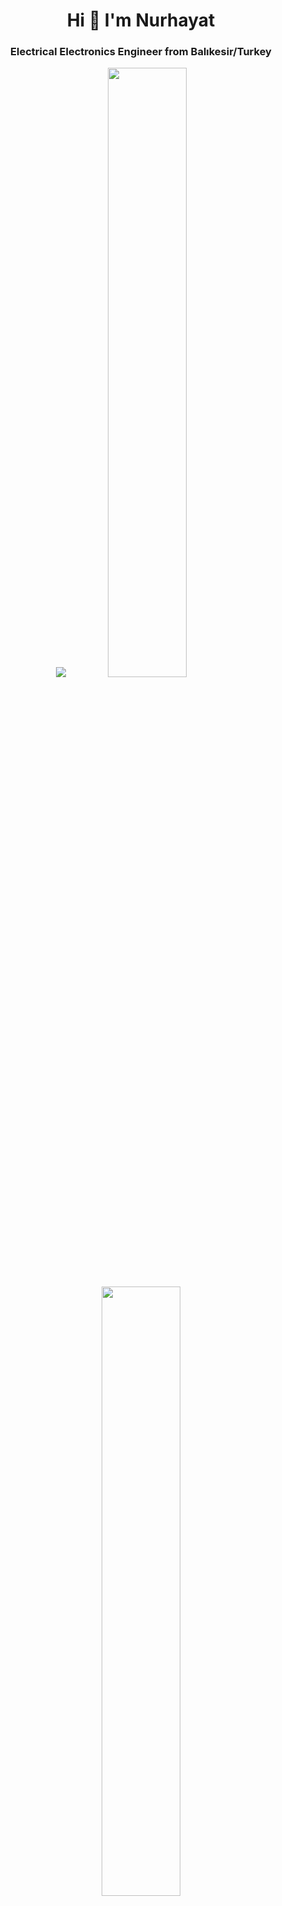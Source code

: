 <h1 align="center">Hi 👋 I'm Nurhayat</h1>
<h3 align="center"> Electrical Electronics Engineer from Balıkesir/Turkey</h3>

<!--
**NurhayatYurtaslan/NurhayatYurtaslan** is a ✨ _special_ ✨ repository because its `README.md` (this file) appears on your GitHub profile.

Here are some ideas to get you started:

- 🔭 I’m currently working on ...
- 🌱 I’m currently learning ...
- 👯 I’m looking to collaborate on ...
- 🤔 I’m looking for help with ...
- 💬 Ask me about ...
- 📫 How to reach me: ...
- 😄 Pronouns: ...
- ⚡ Fun fact: ...
-->

<p align="center">
   
   <img src="https://raw.githubusercontent.com/onimur/.github/master/.resources/git-header.svg" />

  <img height="50%" width="auto" src ="https://github-readme-stats.vercel.app/api?username=NurhayatYurtaslan&show_icons=true&count_private=true&theme=darcula&hide_border=true&hide=issues,contribs&bg_color=00000000">
  <img height="50%" width="auto" src ="https://github-readme-stats.vercel.app/api/top-langs/?username=NurhayatYurtaslan&layout=compact&hide_border=true&theme=darcula&bg_color=00000000&langs_count=6&hide=jupyter%20notebook,tex,css,php&exclude_repo=Pacman-AI">



</p>


